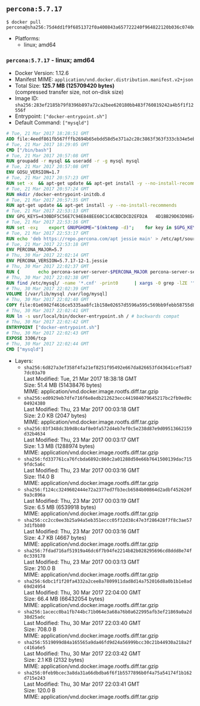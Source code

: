 ## `percona:5.7.17`

```console
$ docker pull percona@sha256:75d4dd1f9f6851372f0a400843a657722240f964822120b036c0740d64c350fe
```

-	Platforms:
	-	linux; amd64

### `percona:5.7.17` - linux; amd64

-	Docker Version: 1.12.6
-	Manifest MIME: `application/vnd.docker.distribution.manifest.v2+json`
-	Total Size: **125.7 MB (125709420 bytes)**  
	(compressed transfer size, not on-disk size)
-	Image ID: `sha256:283ef2185b79f8396b897a72ca2bee620180bb483f760819242a4b5f1f12556f`
-	Entrypoint: `["docker-entrypoint.sh"]`
-	Default Command: `["mysqld"]`

```dockerfile
# Tue, 21 Mar 2017 18:28:51 GMT
ADD file:4eedf861fb567fffb2694b65ebdd58d5e371a2c28c3863f363f333cb34e5eb7b in / 
# Tue, 21 Mar 2017 18:29:05 GMT
CMD ["/bin/bash"]
# Tue, 21 Mar 2017 20:57:08 GMT
RUN groupadd -r mysql && useradd -r -g mysql mysql
# Tue, 21 Mar 2017 20:57:08 GMT
ENV GOSU_VERSION=1.7
# Tue, 21 Mar 2017 20:57:23 GMT
RUN set -x 	&& apt-get update && apt-get install -y --no-install-recommends ca-certificates wget && rm -rf /var/lib/apt/lists/* 	&& wget -O /usr/local/bin/gosu "https://github.com/tianon/gosu/releases/download/$GOSU_VERSION/gosu-$(dpkg --print-architecture)" 	&& wget -O /usr/local/bin/gosu.asc "https://github.com/tianon/gosu/releases/download/$GOSU_VERSION/gosu-$(dpkg --print-architecture).asc" 	&& export GNUPGHOME="$(mktemp -d)" 	&& gpg --keyserver ha.pool.sks-keyservers.net --recv-keys B42F6819007F00F88E364FD4036A9C25BF357DD4 	&& gpg --batch --verify /usr/local/bin/gosu.asc /usr/local/bin/gosu 	&& rm -r "$GNUPGHOME" /usr/local/bin/gosu.asc 	&& chmod +x /usr/local/bin/gosu 	&& gosu nobody true 	&& apt-get purge -y --auto-remove ca-certificates wget
# Tue, 21 Mar 2017 20:57:24 GMT
RUN mkdir /docker-entrypoint-initdb.d
# Tue, 21 Mar 2017 20:57:35 GMT
RUN apt-get update && apt-get install -y --no-install-recommends 		apt-transport-https ca-certificates 		pwgen 	&& rm -rf /var/lib/apt/lists/*
# Tue, 21 Mar 2017 22:53:13 GMT
ENV GPG_KEYS=430BDF5C56E7C94E848EE60C1C4CBDCDCD2EFD2A 	4D1BB29D63D98E422B2113B19334A25F8507EFA5
# Tue, 21 Mar 2017 22:53:16 GMT
RUN set -ex; 	export GNUPGHOME="$(mktemp -d)"; 	for key in $GPG_KEYS; do 		gpg --keyserver ha.pool.sks-keyservers.net --recv-keys "$key"; 	done; 	gpg --export $GPG_KEYS > /etc/apt/trusted.gpg.d/percona.gpg; 	rm -r "$GNUPGHOME"; 	apt-key list
# Tue, 21 Mar 2017 22:53:17 GMT
RUN echo 'deb https://repo.percona.com/apt jessie main' > /etc/apt/sources.list.d/percona.list
# Tue, 21 Mar 2017 22:53:18 GMT
ENV PERCONA_MAJOR=5.7
# Thu, 30 Mar 2017 22:02:14 GMT
ENV PERCONA_VERSION=5.7.17-12-1.jessie
# Thu, 30 Mar 2017 22:02:37 GMT
RUN { 		echo percona-server-server-$PERCONA_MAJOR percona-server-server/root_password password 'unused'; 		echo percona-server-server-$PERCONA_MAJOR percona-server-server/root_password_again password 'unused'; 	} | debconf-set-selections 	&& apt-get update 	&& apt-get install -y 		percona-server-server-$PERCONA_MAJOR=$PERCONA_VERSION 	&& rm -rf /var/lib/apt/lists/* 	&& sed -ri 's/^user\s/#&/' /etc/mysql/my.cnf 	&& rm -rf /var/lib/mysql && mkdir -p /var/lib/mysql /var/run/mysqld 	&& chown -R mysql:mysql /var/lib/mysql /var/run/mysqld 	&& chmod 777 /var/run/mysqld
# Thu, 30 Mar 2017 22:02:38 GMT
RUN find /etc/mysql/ -name '*.cnf' -print0 		| xargs -0 grep -lZE '^(bind-address|log)' 		| xargs -0 sed -Ei 's/^(bind-address|log)/#&/' 	&& myCnf="$(find /etc/mysql/ -name '*.cnf' -print0 		| xargs -0 grep -lE '^\[mysqld\]' 		| head -n1)" 	&& echo 'skip-host-cache\nskip-name-resolve' 		| awk '{ print } $1 == "[mysqld]" && c == 0 { c = 1; system("cat") }' "$myCnf" > /tmp/my.cnf 	&& mv /tmp/my.cnf "$myCnf"
# Thu, 30 Mar 2017 22:02:39 GMT
VOLUME [/var/lib/mysql /var/log/mysql]
# Thu, 30 Mar 2017 22:02:40 GMT
COPY file:01e6982f4616ce5335aa8fc1b158e02657d5596a595c569bb9febb58755d8095 in /usr/local/bin/ 
# Thu, 30 Mar 2017 22:02:41 GMT
RUN ln -s usr/local/bin/docker-entrypoint.sh / # backwards compat
# Thu, 30 Mar 2017 22:02:42 GMT
ENTRYPOINT ["docker-entrypoint.sh"]
# Thu, 30 Mar 2017 22:02:43 GMT
EXPOSE 3306/tcp
# Thu, 30 Mar 2017 22:02:44 GMT
CMD ["mysqld"]
```

-	Layers:
	-	`sha256:6d827a3ef358f4fa21ef8251f95492e667da826653fd43641cef5a877dc03a70`  
		Last Modified: Tue, 21 Mar 2017 18:38:18 GMT  
		Size: 51.4 MB (51438476 bytes)  
		MIME: application/vnd.docker.image.rootfs.diff.tar.gzip
	-	`sha256:ed0929eb7dfe716f6e8edb212623ecc441984079645217bc2fb9ed9c04924380`  
		Last Modified: Thu, 23 Mar 2017 00:03:18 GMT  
		Size: 2.0 KB (2047 bytes)  
		MIME: application/vnd.docker.image.rootfs.diff.tar.gzip
	-	`sha256:03f348dc3b9d8c4af8e0fa572d4eb7ef0c5e238d87e9d09513662159d32b4634`  
		Last Modified: Thu, 23 Mar 2017 00:03:17 GMT  
		Size: 1.3 MB (1288974 bytes)  
		MIME: application/vnd.docker.image.rootfs.diff.tar.gzip
	-	`sha256:fd337761ca76fcbda6892c860c2a01288d50e66b7641500139dac7159fdc5a6c`  
		Last Modified: Thu, 23 Mar 2017 00:03:16 GMT  
		Size: 114.0 B  
		MIME: application/vnd.docker.image.rootfs.diff.tar.gzip
	-	`sha256:f124cc3249602444e72a2377ed7fb3ecb6584b00864d2adbf452620f9a3c896a`  
		Last Modified: Thu, 23 Mar 2017 00:03:19 GMT  
		Size: 6.5 MB (6539918 bytes)  
		MIME: application/vnd.docker.image.rootfs.diff.tar.gzip
	-	`sha256:cc2cc0ee3b25a94a5eb351eccc05f32d38c47e3f286428f7f8c3ae573d1fbb80`  
		Last Modified: Thu, 23 Mar 2017 00:03:16 GMT  
		Size: 4.7 KB (4667 bytes)  
		MIME: application/vnd.docker.image.rootfs.diff.tar.gzip
	-	`sha256:7fdad716af51919a46dc6f7b94fe2214b82b028295696cd8ddd8e74f0c339178`  
		Last Modified: Thu, 23 Mar 2017 00:03:13 GMT  
		Size: 210.0 B  
		MIME: application/vnd.docker.image.rootfs.diff.tar.gzip
	-	`sha256:6dbc1f1f20fa4332a2cee8a7809911dad8d14a752016d8a0b1b1e8ad69d24954`  
		Last Modified: Thu, 30 Mar 2017 22:04:00 GMT  
		Size: 66.4 MB (66432054 bytes)  
		MIME: application/vnd.docker.image.rootfs.diff.tar.gzip
	-	`sha256:1acecc0ba1fb744bc71b064e3a68a76b0a622995afb3ef21869a0a2d38d25adc`  
		Last Modified: Thu, 30 Mar 2017 22:03:40 GMT  
		Size: 708.0 B  
		MIME: application/vnd.docker.image.rootfs.diff.tar.gzip
	-	`sha256:5519099d84a165565a9da46fd9d24a56999bcc30c21b44930a218a2fc416a6e5`  
		Last Modified: Thu, 30 Mar 2017 22:03:42 GMT  
		Size: 2.1 KB (2132 bytes)  
		MIME: application/vnd.docker.image.rootfs.diff.tar.gzip
	-	`sha256:0feb9bcec3a8da31a66dbdba6f6f1b5577896b0f4a75a54174f1b162d715e243`  
		Last Modified: Thu, 30 Mar 2017 22:03:41 GMT  
		Size: 120.0 B  
		MIME: application/vnd.docker.image.rootfs.diff.tar.gzip
